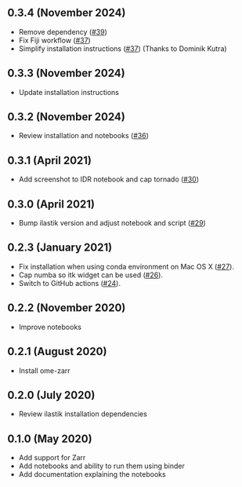 0.3.4 (November 2024)
---------------------

- Remove dependency ([#39](https://github.com/ome/omero-guide-ilastik/pull/39))
- Fix Fiji workflow ([#37](https://github.com/ome/omero-guide-ilastik/pull/37))
- Simplify installation instructions ([#37](https://github.com/ome/omero-guide-ilastik/pull/37)) (Thanks to Dominik Kutra)


0.3.3 (November 2024)
---------------------

- Update installation instructions


0.3.2 (November 2024)
---------------------

- Review installation and notebooks ([#36](https://github.com/ome/omero-guide-ilastik/pull/36))


0.3.1 (April 2021)
------------------

- Add screenshot to IDR notebook and cap tornado ([#30](https://github.com/ome/omero-guide-ilastik/pull/30))

0.3.0 (April 2021)
------------------

- Bump ilastik version and adjust notebook and script ([#29](https://github.com/ome/omero-guide-ilastik/pull/29))

0.2.3 (January 2021)
--------------------

- Fix installation when using conda environment on Mac OS X ([#27](https://github.com/ome/omero-guide-ilastik/pull/27)).
- Cap numba so itk widget can be used ([#26](https://github.com/ome/omero-guide-ilastik/pull/26)).
- Switch to GitHub actions ([#24](https://github.com/ome/omero-guide-ilastik/pull/24)).


0.2.2 (November 2020)
---------------------

- Improve notebooks

0.2.1 (August 2020)
-------------------

- Install ome-zarr

0.2.0 (July 2020)
-----------------

- Review ilastik installation dependencies

0.1.0 (May 2020)
----------------

- Add support for Zarr
- Add notebooks and ability to run them using binder
- Add documentation explaining the notebooks

